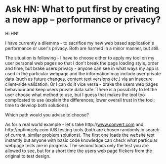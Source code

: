 # Ask HN: What to put first by creating a new app – performance or privacy?

Hi HN!<p>I have currently a dilemma - to sacrifice my new web based application&#x27;s performance or user&#x27;s privacy. Both are harmed in a minor manner, but still.<p>The situation is following - I have to choose either to apply my tool on my user personal web pages so that I don&#x27;t break the page loading style, order and time, but brake users privacy - anyone can see in what ways my app is used in the particular webpage and the information may include user private data (such as future changes, content text versions etc.) via an insecure client-side validation. Or I can do it vice versa - brake the users web pages behaviour and keep users private data safe.
There is a possibility to let the user choose what method to use, but I guess that makes the tool too complicated to use (explain the differences; lower overall trust in the tool; time to develop both solutions).<p>Which path would you advise to choose?<p>As for a real world example - let&#x27;s take http:&#x2F;&#x2F;www.convert.com and http:&#x2F;&#x2F;optimizely.com A&#x2F;B testing tools (both are chosen randomly in search of current, similar problem solutions). The first one loads the website test instantly but anyone with basic code knowledge can check what particular webpage tests are in progress. The second loads only the test you are allowed to see, but for a short time the users web page flickers from the original to test design.
